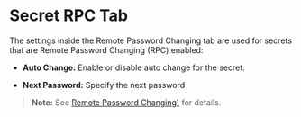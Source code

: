 [title]: # (Secret RPC Tab)
[tags]: # (Remote Passowrd Changing,RPC)
[priority]: # (1000)

# Secret RPC Tab

The settings inside the Remote Password Changing tab are used for secrets that are Remote Password Changing (RPC) enabled:

- **Auto Change:** Enable or disable auto change for the secret.

- **Next Password:** Specify the next password

> **Note:** See [Remote Password Changing)](../../../remote-password-changing/index.md) for details.

